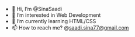 - 👋 Hi, I’m @SinaSaadi
- 👀 I’m interested in Web Development
- 🌱 I’m currently learning HTML/CSS
- 📫 How to reach me? @saadi.sina77@gmail.com

<!---
SinaSaadi/SinaSaadi is a ✨ special ✨ repository because its `README.md` (this file) appears on your GitHub profile.
You can click the Preview link to take a look at your changes.
--->
